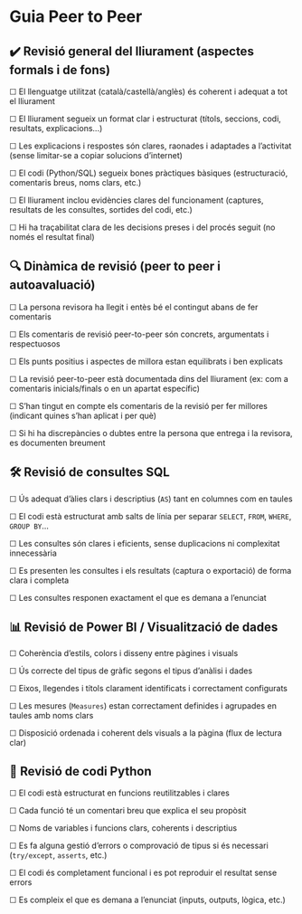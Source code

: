 # Guia Peer to Peer


## ✔️ Revisió general del lliurament (aspectes formals i de fons)

☐ El llenguatge utilitzat (català/castellà/anglès) és coherent i adequat a tot el lliurament

☐ El lliurament segueix un format clar i estructurat (títols, seccions, codi, resultats, explicacions...)

☐ Les explicacions i respostes són clares, raonades i adaptades a l’activitat (sense limitar-se a copiar solucions d’internet)

☐ El codi (Python/SQL) segueix bones pràctiques bàsiques (estructuració, comentaris breus, noms clars, etc.)

☐ El lliurament inclou evidències clares del funcionament (captures, resultats de les consultes, sortides del codi, etc.)

☐ Hi ha traçabilitat clara de les decisions preses i del procés seguit (no només el resultat final)



## 🔍 Dinàmica de revisió (peer to peer i autoavaluació)

☐ La persona revisora ha llegit i entès bé el contingut abans de fer comentaris

☐ Els comentaris de revisió peer-to-peer són concrets, argumentats i respectuosos

☐ Els punts positius i aspectes de millora estan equilibrats i ben explicats

☐ La revisió peer-to-peer està documentada dins del lliurament (ex: com a comentaris inicials/finals o en un apartat específic)

☐ S’han tingut en compte els comentaris de la revisió per fer millores (indicant quines s’han aplicat i per què)

☐ Si hi ha discrepàncies o dubtes entre la persona que entrega i la revisora, es documenten breument



## 🛠️ Revisió de consultes SQL

☐ Ús adequat d’àlies clars i descriptius (``AS``) tant en columnes com en taules

☐ El codi està estructurat amb salts de línia per separar ``SELECT``, ``FROM``, ``WHERE``, ``GROUP BY``...

☐ Les consultes són clares i eficients, sense duplicacions ni complexitat innecessària

☐ Es presenten les consultes i els resultats (captura o exportació) de forma clara i completa

☐ Les consultes responen exactament el que es demana a l’enunciat




## 📊 Revisió de Power BI / Visualització de dades

☐ Coherència d’estils, colors i disseny entre pàgines i visuals

☐ Ús correcte del tipus de gràfic segons el tipus d’anàlisi i dades

☐ Eixos, llegendes i títols clarament identificats i correctament configurats

☐ Les mesures (``Measures``) estan correctament definides i agrupades en taules amb noms clars

☐ Disposició ordenada i coherent dels visuals a la pàgina (flux de lectura clar)



## 🐍 Revisió de codi Python

☐ El codi està estructurat en funcions reutilitzables i clares

☐ Cada funció té un comentari breu que explica el seu propòsit

☐ Noms de variables i funcions clars, coherents i descriptius

☐ Es fa alguna gestió d’errors o comprovació de tipus si és necessari (``try/except``, ``asserts``, etc.)

☐ El codi és completament funcional i es pot reproduir el resultat sense errors

☐ Es compleix el que es demana a l’enunciat (inputs, outputs, lògica, etc.)

